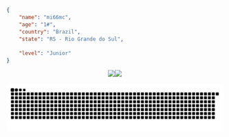 ```json
{
    "name": "mi66mc",
    "age": "1#",
    "country": "Brazil",
    "state": "RS - Rio Grande do Sul",
    
    "level": "Junior"
}
```

<div align="center">
  <img height="180em" src="https://github-readme-stats.vercel.app/api?username=mi66mc&show_icons=true&theme=dark&include_all_commits=true&count_private=false"/><img height="180em" src="https://github-readme-stats.vercel.app/api/top-langs/?username=mi66mc&layout=compact&langs_count=99&theme=dark"/>
    
  ![Snake animation](https://github.com/mi66mc/mi66mc/blob/output/github-contribution-grid-snake-dark.svg)
</div>
